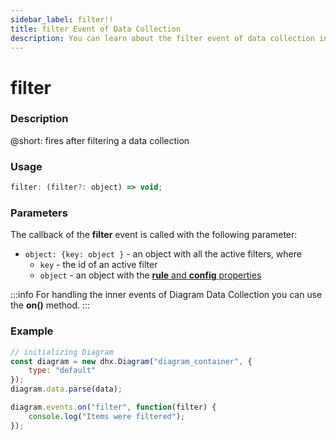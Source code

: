 ```yaml
---
sidebar_label: filter!!
title: filter Event of Data Collection
description: You can learn about the filter event of data collection in the documentation of the DHTMLX JavaScript Diagram library. Browse developer guides and API reference, try out code examples and live demos, and download a free 30-day evaluation version of DHTMLX Diagram.
---
```


# filter

### Description

@short: fires after filtering a data collection 

### Usage

~~~js
filter: (filter?: object) => void;
~~~

### Parameters

The callback of the **filter** event is called with the following parameter:

- `object: {key: object }` - an object with all the active filters, where
    - `key` - the id of an active filter
    - `object` - an object with the [**rule** and **config** properties](api/data_collection/filter_method.md#parameters)

:::info
For handling the inner events of Diagram Data Collection you can use the **on()** method.
:::

### Example

~~~jsx {7-9}
// initializing Diagram
const diagram = new dhx.Diagram("diagram_container", {
    type: "default"
});
diagram.data.parse(data);

diagram.events.on("filter", function(filter) {
    console.log("Items were filtered");
});
~~~